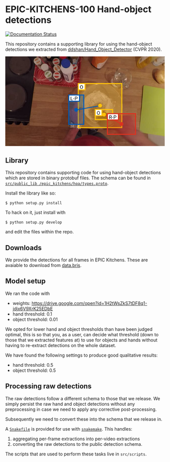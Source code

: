 # EPIC-KITCHENS-100 Hand-object detections
[![Documentation Status](https://readthedocs.org/projects/epic-hand-object-detections/badge/?version=latest)](https://epic-hand-object-detections.readthedocs.io/en/latest/?badge=latest)

This repository contains a supporting library for using the hand-object
detections we extracted from
[ddshan/Hand_Object_Detector](https://github.com/ddshan/Hand_Object_Detector)
(CVPR 2020).

![EPIC-detection](./docs/media/hand-object-detection-example.png)

## Library

This repository contains supporting code for using hand-object detections which are
stored in binary protobuf files. The schema can be found in [`src/public_lib
/epic_kitchens/hoa/types.proto`](./src/public_lib/epic_kitchens/hoa/types.proto).

Install the library like so:

```console
$ python setup.py install
```

To hack on it, just install with

```console
$ python setup.py develop
```

and edit the files within the repo.

## Downloads

We provide the detections for all frames in EPIC Kitchens. These are avaiable to
download from [data.bris]().

## Model setup

We ran the code with
- weights: https://drive.google.com/open?id=1H2tWsZkS7tDF8q1-jdjx6V9XrK25EDbE
- hand threshold: 0.1
- object threshold: 0.01

We opted for lower hand and object thresholds than have been judged optimal, this is so 
that you, as a user, can decide what threshold (down to those that we extracted features
at) to use for objects and hands without having to re-extract detections on the whole 
dataset.

We have found the following settings to produce good qualitative results:
- hand threshold: 0.5
- object threshold: 0.5
 
 
## Processing raw detections

The raw detections follow a different schema to those that we release. We simply
persist the raw hand and object detections without any preprocessing in case we
need to apply any corrective post-processing.

Subsequently we need to convert these into the schema that we release in.

A [`Snakefile`](./Snakefile) is provided for use with [`snakemake`](https://snakemake.readthedocs.io/en/stable/). 
This handles:

1. aggregating per-frame extractions into per-video extractions
2. converting the raw detections to the public detection schema.

The scripts that are used to perform these tasks live in `src/scripts`.

